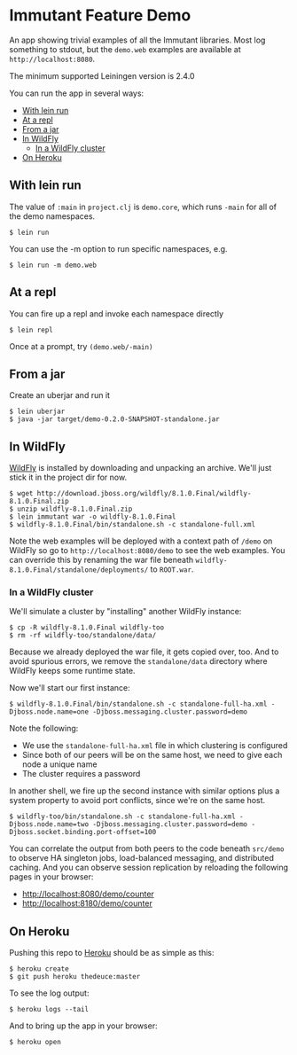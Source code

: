 # Immutant Feature Demo

An app showing trivial examples of all the Immutant libraries. Most
log something to stdout, but the `demo.web` examples are available at
`http://localhost:8080`.

The minimum supported Leiningen version is 2.4.0

You can run the app in several ways:

* [With lein run](#with-lein-run)
* [At a repl](#at-a-repl)
* [From a jar](#from-a-jar)
* [In WildFly](#in-wildfly)
    * [In a WildFly cluster](#in-a-wildfly-cluster)
* [On Heroku](#on-heroku)

## With lein run

The value of `:main` in `project.clj` is `demo.core`, which runs
`-main` for all of the demo namespaces.

    $ lein run

You can use the -m option to run specific namespaces, e.g.

    $ lein run -m demo.web

## At a repl

You can fire up a repl and invoke each namespace directly

    $ lein repl

Once at a prompt, try `(demo.web/-main)`

## From a jar

Create an uberjar and run it

    $ lein uberjar
    $ java -jar target/demo-0.2.0-SNAPSHOT-standalone.jar 

## In WildFly

[WildFly](http://wildfly.org) is installed by downloading and
unpacking an archive. We'll just stick it in the project dir for now.

    $ wget http://download.jboss.org/wildfly/8.1.0.Final/wildfly-8.1.0.Final.zip
    $ unzip wildfly-8.1.0.Final.zip
    $ lein immutant war -o wildfly-8.1.0.Final
    $ wildfly-8.1.0.Final/bin/standalone.sh -c standalone-full.xml

Note the web examples will be deployed with a context path of `/demo`
on WildFly so go to `http://localhost:8080/demo` to see the web
examples. You can override this by renaming the war file beneath
`wildfly-8.1.0.Final/standalone/deployments/` to `ROOT.war`.

### In a WildFly cluster

We'll simulate a cluster by "installing" another WildFly instance:

    $ cp -R wildfly-8.1.0.Final wildfly-too
    $ rm -rf wildfly-too/standalone/data/

Because we already deployed the war file, it gets copied over, too.
And to avoid spurious errors, we remove the `standalone/data`
directory where WildFly keeps some runtime state.

Now we'll start our first instance:

    $ wildfly-8.1.0.Final/bin/standalone.sh -c standalone-full-ha.xml -Djboss.node.name=one -Djboss.messaging.cluster.password=demo

Note the following:

* We use the `standalone-full-ha.xml` file in which clustering is
  configured
* Since both of our peers will be on the same host, we need to
  give each node a unique name
* The cluster requires a password

In another shell, we fire up the second instance with similar options
plus a system property to avoid port conflicts, since we're on the
same host.

    $ wildfly-too/bin/standalone.sh -c standalone-full-ha.xml -Djboss.node.name=two -Djboss.messaging.cluster.password=demo -Djboss.socket.binding.port-offset=100

You can correlate the output from both peers to the code beneath
`src/demo` to observe HA singleton jobs, load-balanced messaging, and
distributed caching. And you can observe session replication by
reloading the following pages in your browser:

* <http://localhost:8080/demo/counter>
* <http://localhost:8180/demo/counter>

## On Heroku

Pushing this repo to [Heroku](http://heroku.com) should be as simple
as this:

    $ heroku create
    $ git push heroku thedeuce:master

To see the log output:

    $ heroku logs --tail

And to bring up the app in your browser:

    $ heroku open
